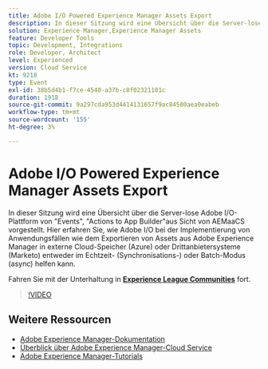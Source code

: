 ```yaml
---
title: Adobe I/O Powered Experience Manager Assets Export
description: In dieser Sitzung wird eine Übersicht über die Server-lose Adobe I/O-Plattform von "Events", "Actions to App Builder"aus Sicht von AEMaaCS vorgestellt. Hier erfahren Sie, wie Adobe I/O bei der Implementierung von Anwendungsfällen wie dem Exportieren von Assets aus Adobe Experience Manager in externe Cloud-Speicher (Azure) oder Drittanbietersysteme (Marketo) entweder im Echtzeit- (Synchronisations-) oder Batch-Modus (async) helfen kann.
solution: Experience Manager,Experience Manager Assets
feature: Developer Tools
topic: Development, Integrations
role: Developer, Architect
level: Experienced
version: Cloud Service
kt: 9218
type: Event
exl-id: 38b5d4b1-f7ce-4540-a37b-c8f02321101c
duration: 1918
source-git-commit: 9a297cda953d4414131657f9ac84580aea0eabeb
workflow-type: tm+mt
source-wordcount: '155'
ht-degree: 3%

---
```


# Adobe I/O Powered Experience Manager Assets Export

In dieser Sitzung wird eine Übersicht über die Server-lose Adobe I/O-Plattform von &quot;Events&quot;, &quot;Actions to App Builder&quot;aus Sicht von AEMaaCS vorgestellt. Hier erfahren Sie, wie Adobe I/O bei der Implementierung von Anwendungsfällen wie dem Exportieren von Assets aus Adobe Experience Manager in externe Cloud-Speicher (Azure) oder Drittanbietersysteme (Marketo) entweder im Echtzeit- (Synchronisations-) oder Batch-Modus (async) helfen kann.

Fahren Sie mit der Unterhaltung in **[Experience League Communities](https://adobe.ly/3mkDXo6)** fort.

>[!VIDEO](https://video.tv.adobe.com/v/337842/?quality=12&learn=on&hidetitle=true)

## Weitere Ressourcen

- [Adobe Experience Manager-Dokumentation](https://experienceleague.adobe.com/docs/experience-manager-cloud-service.html)
- [Überblick über Adobe Experience Manager-Cloud Service](https://experienceleague.adobe.com/docs/experience-manager-cloud-service/overview/home.html)
- [Adobe Experience Manager-Tutorials](https://experienceleague.adobe.com/docs/experience-manager-tutorials.html)
